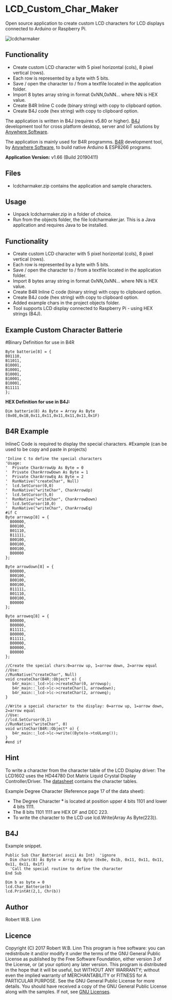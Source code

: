 # LCD_Custom_Char_Maker
Open source application to create custom LCD characters for LCD displays connected to Arduino or Raspberry Pi.

![lcdcharmaker](https://user-images.githubusercontent.com/47274144/55939260-a4411580-5c3d-11e9-809b-8f23921c56e9.png)

## Functionality
* Create custom LCD character with 5 pixel horizontal (cols), 8 pixel vertical (rows).
* Each row is represented by a byte with 5 bits.
* Save / open the character to / from a textfile located in the application folder.
* Import 8 bytes array string in format 0xNN,0xNN... where NN is HEX value.
* Create B4R Inline C code (binary string) with copy to clipboard option.
* Create B4J code (hex string) with copy to clipboard option.

The application is written in B4J (requires v5.80 or higher).
[B4J](https://www.b4x.com/b4j.html) development tool for cross platform desktop, server and IoT solutions by [Anywhere Software](https://www.b4x.com). 

The application is mainly used for B4R programms.
[B4R](https://www.b4x.com/b4r.html) development tool, by [Anywhere Software](https://www.b4x.com), to build native Arduino & ESP8266 programs. 

__Application Version:__ v1.66 (Build 20190411)

## Files
* lcdcharmaker.zip contains the application and sample characters.

## Usage
* Unpack lcdcharmaker.zip in a folder of choice.
* Run from the objects folder, the file lcdcharmaker.jar. This is a Java application and requires Java to be installed.

## Functionality
* Create custom LCD character with 5 pixel horizontal (cols), 8 pixel vertical (rows).
* Each row is represented by a byte with 5 bits.
* Save / open the character to / from a textfile located in the application folder.
* Import 8 bytes array string in format 0xNN,0xNN... where NN is HEX value.
* Create B4R Inline C code (binary string) with copy to clipboard option.
* Create B4J code (hex string) with copy to clipboard option.
* Added example chars in the project objects folder.
* Tool supports LCD display connected to Raspberry Pi - using HEX strings (B4J).

## Example Custom Character Batterie
#Binary Definition for use in B4R
``` 
Byte batterie[8] = {
B01110,
B11011,
B10001,
B10001,                                              
B10001,
B10001,
B10001,
B11111
};                            
``` 

__HEX Definition for use in B4J:__
``` 
Dim batterie(8) As Byte = Array As Byte (0x0E,0x1B,0x11,0x11,0x11,0x11,0x11,0x1F)
``` 

## B4R Example
InlineC Code is required to display the special characters.
#Example (can be used to be copy and paste in projects)
``` 
'Inline C to define the special characters
'Usage:
'  Private CharArrowUp As Byte = 0
'  Private CharArrowDown As Byte = 1
'  Private CharArrowEq As Byte = 2
'  RunNative("createChar", Null)
'  lcd.SetCursor(0,0)
'  RunNative("writeChar", CharArrowUp)                
'  lcd.SetCursor(5,0)
'  RunNative("writeChar", CharArrowDown)
'  lcd.SetCursor(10,0)
'  RunNative("writeChar", CharArrowEq)
#if C                                                               
Byte arrowup[8] = {                                
  B00000,
  B00100,
  B01110,
  B11111,
  B00100,
  B00100,
  B00100,
  B00000                          
};

Byte arrowdown[8] = {
  B00000,
  B00100,
  B00100,
  B00100,
  B11111,
  B01110,
  B00100,
  B00000
};

Byte arroweq[8] = {
  B00000,
  B00000,
  B11111,
  B00000,
  B11111,
  B00000,
  B00000,
  B00000
};

//Create the special chars:0=arrow up, 1=arrow down, 2=arrow equal
//Use:
//RunNative("createChar", Null)
void createChar(B4R::Object* o) {
   b4r_main::_lcd->lc->createChar(0, arrowup);
   b4r_main::_lcd->lc->createChar(1, arrowdown);
   b4r_main::_lcd->lc->createChar(2, arroweq);
}

//Write a special character to the display: 0=arrow up, 1=arrow down, 2=arrow equal
//Use:
//lcd.SetCursor(0,1)
//RunNative("writeChar", 0)
void writeChar(B4R::Object* o) {
   b4r_main::_lcd->lc->write((Byte)o->toULong());
}
#end if                                                          
``` 

## Hint
To write a character from the character table of the LCD Display driver:
The LCD1602 uses the HD44780 Dot Matrix Liquid Crystal Display Controller/Driver.
The [datasheet](http://www.sparkfun.com/datasheets/LCD/HD44780.pdf) contains the character tables.

Example Degree Character (Reference page 17 of the data sheet):
* The Degree Character __°__ is located at position upper 4 bits 1101 and lower 4 bits 1111.
* The 8 bits 1101 1111 are HEX DF and DEC 223.
* To write the character to the LCD use lcd.Write(Array As Byte(223)).

## B4J
Example snippet.
``` 
Public Sub Char_Batterie( ascii As Int)  'ignore
  Dim chars(8) As Byte = Array As Byte (0x0e, 0x1b, 0x11, 0x11, 0x11, 0x11, 0x11, 0x1f)
  'Call the special routine to define the character
End Sub

Dim b as byte = 0
lcd.Char_Batterie(b)
lcd.PrintAt(2,1, Chr(b))
``` 

## Author
Robert W.B. Linn

## Licence
Copyright (C) 2017  Robert W.B. Linn
This program is free software: you can redistribute it and/or modify it under the terms of the GNU General Public License as published by the Free Software Foundation, either version 3 of the License, or (at your option) any later version.
This program is distributed in the hope that it will be useful, but WITHOUT ANY WARRANTY; without even the implied warranty of
MERCHANTABILITY or FITNESS for A PARTICULAR PURPOSE.  See the GNU General Public License for more details.
You should have received a copy of the GNU General Public License along with the samples.  If not, see [GNU Licenses](http://www.gnu.org/licenses/).
